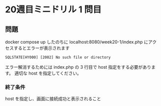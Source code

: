 # 20週目ミニドリル 1 問目

## 問題

docker compose up したのちに localhost:8080/week20-1/index.php にアクセスするとエラーが表示されます

```
SQLSTATE[HY000] [2002] No such file or directory
```

エラー解消するためには index.php の 3 行目で host 指定をする必要があります。
適切な host を指定してください。

### 終了条件

host を指定し、画面に接続成功と表示されること
